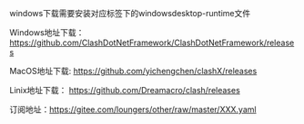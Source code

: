 windows下载需要安装对应标签下的windowsdesktop-runtime文件


Windows地址下载：https://github.com/ClashDotNetFramework/ClashDotNetFramework/releases


MacOS地址下载: https://github.com/yichengchen/clashX/releases


Linix地址下载： https://github.com/Dreamacro/clash/releases


订阅地址：https://gitee.com/loungers/other/raw/master/XXX.yaml